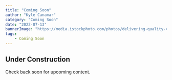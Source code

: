```yaml
---
title: "Coming Soon"
author: "Kyle Canamar"
category: "Coming Soon"
date: "2022-07-13"
bannerImage: "https://media.istockphoto.com/photos/delivering-quality-construction-for-a-quality-lifestyle-picture-id1297780288?b=1&k=20&m=1297780288&s=170667a&w=0&h=NDdDs9BBGULLwYUDUt1AjIOroHuwmFY9N6ZEDAYV7sE="
tags:
    - Coming Soon
---
```


## Under Construction

Check back soon for upcoming content.